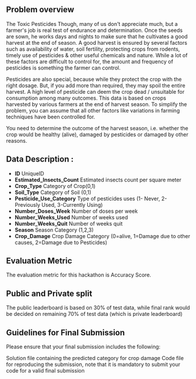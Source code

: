 ## Problem overview
The Toxic Pesticides
Though, many of us don't appreciate much, but a farmer's job is real test of endurance and determination.
Once the seeds are sown, he works days and nights to make sure that he cultivates a good harvest at the 
end of season. A good harvest is ensured by several factors such as availability of water, soil fertility, 
protecting crops from rodents, timely use of pesticides & other useful chemicals and nature. 
While a lot of these factors are difficult to control for, the amount and frequency of pesticides is 
something the farmer can control.

Pesticides are also special, because while they protect the crop with the right dosage. 
But, if you add more than required, they may spoil the entire harvest. 
A high level of pesticide can deem the crop dead / unsuitable for consumption among many outcomes. 
This data is based on crops harvested by various farmers at the end of harvest season. 
To simplify the problem, you can assume that all other factors like variations in farming techniques 
have been controlled for.

You need to determine the outcome of the harvest season, i.e. whether the crop would be healthy (alive),
damaged by pesticides or damaged by other reasons.

## Data Description :

* **ID**	UniqueID
* **Estimated_Insects_Count**	Estimated insects count per square meter
* **Crop_Type**	Category of Crop(0,1)
* **Soil_Type**	Category of Soil (0,1)
* **Pesticide_Use_Category**	Type of pesticides uses (1- Never, 2-Previously Used, 3-Currently Using)
* **Number_Doses_Week**	Number of doses per week
* **Number_Weeks_Used**	Number of weeks used
* **Number_Weeks_Quit**	Number of weeks quit
* **Season**	Season Category (1,2,3)
* **Crop_Damage**	Crop Damage Category (0=alive, 1=Damage due to other causes, 2=Damage due to Pesticides)

## Evaluation Metric
The evaluation metric for this hackathon is Accuracy Score.



## Public and Private split
The public leaderboard is based on 30% of test data, while final rank would be decided on remaining 70% of test data (which is private leaderboard)

 

## Guidelines for Final Submission
Please ensure that your final submission includes the following:

Solution file containing the predicted category for crop damage
Code file for reproducing the submission, note that it is mandatory to submit your code for a valid final submission